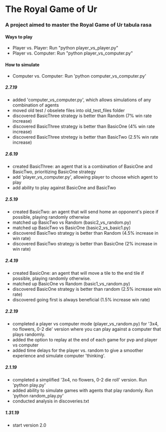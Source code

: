 # The Royal Game of Ur

### A project aimed to master the Royal Game of Ur tabula rasa

#### Ways to play 
- Player vs. Player: Run "python player_vs_player.py"
- Player vs. Computer: Run "python player_vs_computer.py"

#### How to simulate
- Computer vs. Computer: Run 'python computer_vs_computer.py'

##### 2.7.19
- added 'computer_vs_computer.py', which allows simulations of any combination of agents 
- moved old test / obselete files into old_test_files folder 
- discovered BasicThree strategy is better than Random (7% win rate increase)
- discovered BasicThree strategy is better than BasicOne (4% win rate increase)
- discovered BasicThree stretegy is better than BasicTwo (2.5% win rate increase)

##### 2.6.19 
- created BasicThree: an agent that is a combination of BasicOne and BasicTwo, prioritizing BasicOne strategy
- add 'player_vs_computer.py', allowing player to choose which agent to play
- add ability to play against BasicOne and BasicTwo 

##### 2.5.19
- created BasicTwo: an agent that will send home an opponent's piece if possible, playing randomly otherwise 
- matched up BasicTwo vs Random (basic2_vs_random.py)
- matched up BasicTwo vs BasicOne (basic2_vs_basic1.py)
- discovered BasicTwo strategy is better than Random (4.5% increase in win rate)
- discovered BasicTwo strategy is better than BasicOne (2% increase in win rate)

##### 2.4.19 
- created BasicOne: an agent that will move a tile to the end tile if possible, playing randomly otherwise. 
- matched up BasicOne vs Random (basic1_vs_random.py)
- discovered BasicOne strategy is better than random (2.5% increase win rate)
- discovered going first is always beneficial (1.5% increase win rate)

##### 2.2.19
- completed a player vs computer mode (player_vs_random.py) for '3x4, no flowers, 0-2 die' version where you can play against a computer that plays randomly. 
- added the option to replay at the end of each game for pvp and player vs computer
- added time delays for the player vs. random to give a smoother experience and simulate computer 'thinking'.

##### 2.1.19
- completed a simplified '3x4, no flowers, 0-2 die roll' version. Run 'python play.py'
- added ability to simulate games with agents that play randomly. Run 'python random_play.py' 
- conducted analysis in discoveries.txt

##### 1.31.19
- start version 2.0